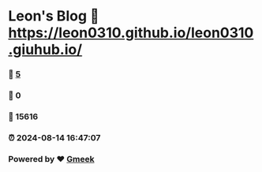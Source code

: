 # Leon's Blog :link: https://leon0310.github.io/leon0310.giuhub.io/ 
### :page_facing_up: [5](https://leon0310.github.io/leon0310.giuhub.io//tag.html) 
### :speech_balloon: 0 
### :hibiscus: 15616 
### :alarm_clock: 2024-08-14 16:47:07 
### Powered by :heart: [Gmeek](https://github.com/Meekdai/Gmeek)

